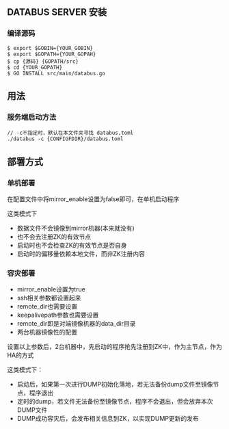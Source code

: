 ## DATABUS SERVER 安装


### 编译源码

```
$ export $GOBIN={YOUR_GOBIN}
$ export $GOPATH={YOUR_GOPAH}
$ cp {源码} {GOPATH/src}
$ cd {YOUR_GOPATH}
$ GO INSTALL src/main/databus.go
```

## 用法

### 服务端启动方法

```
// -c不指定时，默认在本文件夹寻找 databus.toml
./databus -c {CONFIGFDIR}/databus.toml 
```

## 部署方式

### 单机部署

在配置文件中将mirror_enable设置为false即可，在单机启动程序

这类模式下

* 数据文件不会镜像到mirror机器(本来就没有)
* 也不会去注册ZK的有效节点
* 启动时也不会检查ZK的有效节点是否自身
* 启动时的偏移量依赖本地文件，而非ZK注册内容


### 容灾部署

* mirror_enable设置为true
* ssh相关参数都设置起来
* remote_dir也需要设置
* keepalivepath参数也需要设置
* remote_dir即是对端镜像机器的data_dir目录
* 两台机器镜像性的配置

设置以上参数后，2台机器中，先启动的程序抢先注册到ZK中，作为主节点，作为HA的方式

这类模式下：

* 启动后，如果第一次进行DUMP初始化落地，若无法备份dump文件至镜像节点，程序退出
* 定时的dump，若文件无法备份至镜像节点，程序不会退出，但会放弃本次DUMP文件
* DUMP成功容灾后，会发布相关信息到ZK，以实现DUMP更新的发布